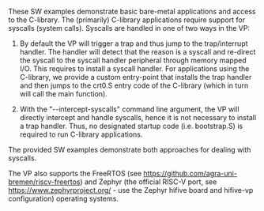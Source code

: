 These SW examples demonstrate basic bare-metal applications and access to the C-library. The (primarily) C-library applications require support for syscalls (system calls). Syscalls are handled in one of two ways in the VP:

 1) By default the VP will trigger a trap and thus jump to the trap/interrupt handler. The handler will detect that the reason is a syscall and re-direct the syscall to the syscall handler peripheral through memory mapped I/O. This requires to install a syscall handler. For applications using the C-library, we provide a custom entry-point that installs the trap handler and then jumps to the crt0.S entry code of the C-library (which in turn will call the main function).
 
 2) With the "--intercept-syscalls" command line argument, the VP will directly intercept and handle syscalls, hence it is not necessary to install a trap handler. Thus, no designated startup code (i.e. bootstrap.S) is required to run C-library applications.
 
The provided SW examples demonstrate both approaches for dealing with syscalls.

The VP also supports the FreeRTOS (see https://github.com/agra-uni-bremen/riscv-freertos) and Zephyr (the official RISC-V port, see https://www.zephyrproject.org/ - use the Zephyr hifive board and hifive-vp configuration) operating systems.
